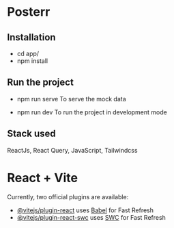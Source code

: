 # Posterr

## Installation
 - cd app/
 - npm install

 ## Run the project
 - npm run serve
  To serve the mock data

 - npm run dev
  To run the project in development mode

 ## Stack used
  ReactJs, React Query, JavaScript, Tailwindcss

# React + Vite

Currently, two official plugins are available:

- [@vitejs/plugin-react](https://github.com/vitejs/vite-plugin-react/blob/main/packages/plugin-react/README.md) uses [Babel](https://babeljs.io/) for Fast Refresh
- [@vitejs/plugin-react-swc](https://github.com/vitejs/vite-plugin-react-swc) uses [SWC](https://swc.rs/) for Fast Refresh
